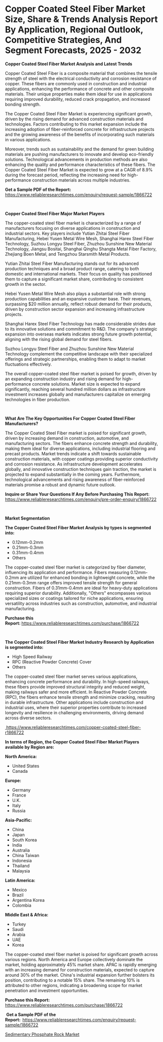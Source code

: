<p><h1>Copper Coated Steel Fiber Market Size, Share & Trends Analysis Report By Application, Regional Outlook, Competitive Strategies, And Segment Forecasts, 2025 - 2032</h1></p><p><strong>Copper Coated Steel Fiber Market Analysis and Latest Trends</strong></p>
<p><p>Copper Coated Steel Fiber is a composite material that combines the tensile strength of steel with the electrical conductivity and corrosion resistance of copper. These fibers are commonly used in construction and industrial applications, enhancing the performance of concrete and other composite materials. Their unique properties make them ideal for use in applications requiring improved durability, reduced crack propagation, and increased bonding strength.</p><p>The Copper Coated Steel Fiber Market is experiencing significant growth, driven by the rising demand for advanced construction materials and technologies. Factors contributing to this market expansion include the increasing adoption of fiber-reinforced concrete for infrastructure projects and the growing awareness of the benefits of incorporating such materials in various applications. </p><p>Moreover, trends such as sustainability and the demand for green building materials are pushing manufacturers to innovate and develop eco-friendly solutions. Technological advancements in production methods are also enhancing the quality and performance characteristics of these fibers. The Copper Coated Steel Fiber Market is expected to grow at a CAGR of 8.9% during the forecast period, reflecting the increasing need for high-performance construction materials across multiple industries.</p></p>
<p><strong>Get a Sample PDF of the Report:&nbsp;</strong> <a href="https://www.reliableresearchtimes.com/enquiry/request-sample/1866722?utm_campaign=2116&utm_medium=2&utm_source=Github&utm_content=ia&utm_term=04022025&utm_id=copper-coated-steel-fiber">https://www.reliableresearchtimes.com/enquiry/request-sample/1866722</a></p>
<p>&nbsp;</p>
<p><strong>Copper Coated Steel Fiber Major Market Players</strong></p>
<p><p>The copper-coated steel fiber market is characterized by a range of manufacturers focusing on diverse applications in construction and industrial sectors. Key players include Yutian Zhitai Steel Fiber Manufacturing, Hebei Yusen Metal Wire Mesh, Shanghai Harex Steel Fiber Technology, Suzhou Longyu Steel Fiber, Zhuzhou Sunshine New Material Technology, Jiangsu Bositai, Shanghai Qinghu Shangta Metal Fiber Factory, Zhejiang Boen Metal, and Tengzhou Starsmith Metal Products.</p><p>Yutian Zhitai Steel Fiber Manufacturing stands out for its advanced production techniques and a broad product range, catering to both domestic and international markets. Their focus on quality has positioned them to capture a significant market share, contributing to consistent growth in the sector.</p><p>Hebei Yusen Metal Wire Mesh also plays a substantial role with strong production capabilities and an expansive customer base. Their revenues, surpassing $20 million annually, reflect robust demand for their products, driven by construction sector expansion and increasing infrastructure projects.</p><p>Shanghai Harex Steel Fiber Technology has made considerable strides due to its innovative solutions and commitment to R&D. The company's strategic expansion into overseas markets indicates strong future growth potential, aligning with the rising global demand for steel fibers.</p><p>Suzhou Longyu Steel Fiber and Zhuzhou Sunshine New Material Technology complement the competitive landscape with their specialized offerings and strategic partnerships, enabling them to adapt to market fluctuations effectively.</p><p>The overall copper-coated steel fiber market is poised for growth, driven by an expanding construction industry and rising demand for high-performance concrete solutions. Market size is expected to expand significantly, reaching several hundred million dollars as infrastructure investment increases globally and manufacturers capitalize on emerging technologies in fiber production.</p></p>
<p>&nbsp;</p>
<p><strong>What Are The Key Opportunities For Copper Coated Steel Fiber Manufacturers?</strong></p>
<p><p>The Copper Coated Steel Fiber market is poised for significant growth, driven by increasing demand in construction, automotive, and manufacturing sectors. The fibers enhance concrete strength and durability, making them ideal for diverse applications, including industrial flooring and precast products. Market trends indicate a shift towards sustainable construction materials, with copper coatings providing superior conductivity and corrosion resistance. As infrastructure development accelerates globally, and innovative construction techniques gain traction, the market is projected to expand substantially in the coming years. Furthermore, technological advancements and rising awareness of fiber-reinforced materials promise a robust and dynamic future outlook.</p></p>
<p><strong>Inquire or Share Your Questions If Any Before Purchasing This Report:</strong> <a href="https://www.reliableresearchtimes.com/enquiry/pre-order-enquiry/1866722?utm_campaign=2116&utm_medium=2&utm_source=Github&utm_content=ia&utm_term=04022025&utm_id=copper-coated-steel-fiber">https://www.reliableresearchtimes.com/enquiry/pre-order-enquiry/1866722</a></p>
<p>&nbsp;</p>
<p><strong>Market Segmentation</strong></p>
<p><strong>The Copper Coated Steel Fiber Market Analysis by types is segmented into:</strong></p>
<p><ul><li>0.12mm-0.2mm</li><li>0.21mm-0.3mm</li><li>0.31mm-0.4mm</li><li>Others</li></ul></p>
<p><p>The copper-coated steel fiber market is categorized by fiber diameter, influencing its application and performance. Fibers measuring 0.12mm-0.2mm are utilized for enhanced bonding in lightweight concrete, while the 0.21mm-0.3mm range offers improved tensile strength for general construction. Fibers of 0.31mm-0.4mm are ideal for heavy-duty applications requiring superior durability. Additionally, "Others" encompasses various specialized sizes or coatings tailored for niche applications, ensuring versatility across industries such as construction, automotive, and industrial manufacturing.</p></p>
<p><strong>Purchase this Report:&nbsp;</strong><a href="https://www.reliableresearchtimes.com/purchase/1866722?utm_campaign=2116&utm_medium=2&utm_source=Github&utm_content=ia&utm_term=04022025&utm_id=copper-coated-steel-fiber">https://www.reliableresearchtimes.com/purchase/1866722</a></p>
<p>&nbsp;</p>
<p><strong>The Copper Coated Steel Fiber Market Industry Research by Application is segmented into:</strong></p>
<p><ul><li>High Speed Railway</li><li>RPC (Reactive Powder Concrete) Cover</li><li>Others</li></ul></p>
<p><p>The copper-coated steel fiber market serves various applications, enhancing concrete performance and durability. In high-speed railways, these fibers provide improved structural integrity and reduced weight, making railways safer and more efficient. In Reactive Powder Concrete (RPC), the fibers enhance tensile strength and minimize cracking, resulting in durable infrastructure. Other applications include construction and industrial uses, where their superior properties contribute to increased longevity and resilience in challenging environments, driving demand across diverse sectors.</p></p>
<p><a href="https://www.reliableresearchtimes.com/copper-coated-steel-fiber-r1866722?utm_campaign=2116&utm_medium=2&utm_source=Github&utm_content=ia&utm_term=04022025&utm_id=copper-coated-steel-fiber">&nbsp;https://www.reliableresearchtimes.com/copper-coated-steel-fiber-r1866722</a></p>
<p><strong>In terms of Region, the Copper Coated Steel Fiber Market Players available by Region are:</strong></p>
<p>
    <p> <strong> North America: </strong>
        <ul>
            <li>United States</li>
            <li>Canada</li>
        </ul>
        </p> 
    <p> <strong> Europe: </strong>
        <ul>
            <li>Germany</li>
            <li>France</li>
            <li>U.K.</li>
            <li>Italy</li>
            <li>Russia</li>
        </ul>
        </p> 
    <p> <strong> Asia-Pacific: </strong>
        <ul>
            <li>China</li>
            <li>Japan</li>
            <li>South Korea</li>
            <li>India</li>
            <li>Australia</li>
            <li>China Taiwan</li>
            <li>Indonesia</li>
            <li>Thailand</li>
            <li>Malaysia</li>
        </ul>
        </p> 
    <p> <strong> Latin America: </strong>
        <ul>
            <li>Mexico</li>
            <li>Brazil</li>
            <li>Argentina Korea</li>
            <li>Colombia</li>
        </ul>
        </p> 
    <p> <strong> Middle East & Africa: </strong>
        <ul>
            <li>Turkey</li>
            <li>Saudi</li>
            <li>Arabia</li>
            <li>UAE</li>
            <li>Korea</li>
        </ul>
    </p>
    </p>
<p><p>The copper-coated steel fiber market is poised for significant growth across various regions. North America and Europe collectively dominate the market, holding approximately 45% market share. APAC is rapidly emerging with an increasing demand for construction materials, expected to capture around 30% of the market. China's industrial expansion further bolsters its position, contributing to a notable 15% share. The remaining 10% is attributed to other regions, indicating a broadening scope for market penetration and investment opportunities.</p></p>
<p><strong>Purchase this Report: </strong><a href="https://www.reliableresearchtimes.com/purchase/1866722?utm_campaign=2116&utm_medium=2&utm_source=Github&utm_content=ia&utm_term=04022025&utm_id=copper-coated-steel-fiber">https://www.reliableresearchtimes.com/purchase/1866722</a></p>
<p>&nbsp;<strong>Get a Sample PDF of the Report:&nbsp;&nbsp;</strong><a href="https://www.reliableresearchtimes.com/enquiry/request-sample/1866722?utm_campaign=2116&utm_medium=2&utm_source=Github&utm_content=ia&utm_term=04022025&utm_id=copper-coated-steel-fiber">https://www.reliableresearchtimes.com/enquiry/request-sample/1866722</a></p>
<p><strong></strong></p>
<p><p><a href="https://github.com/petbigbeepjn/Market-Research-Report-List-1/blob/main/sedimentary-phosphate-rock-market.md?utm_campaign=2116&utm_medium=2&utm_source=Github&utm_content=ia&utm_term=04022025&utm_id=copper-coated-steel-fiber">Sedimentary Phosphate Rock Market</a></p></p>